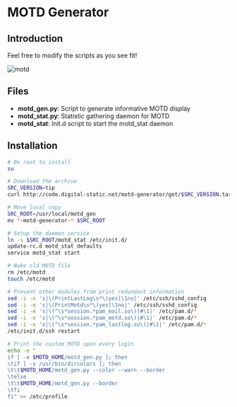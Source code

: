 # MOTD Generator #

## Introduction ##

Feel free to modify the scripts as you see fit!

![motd](http://code.digital-static.net/motd-generator/raw/tip/doc/motd.png)

## Files ##

* **motd_gen.py**: Script to generate informative MOTD display
* **motd_stat.py**: Statistic gathering daemon for MOTD
* **motd_stat**: Init.d script to start the motd_stat daemon

## Installation ##

```bash
# Be root to install
su

# Download the archive
SRC_VERSION=tip
curl http://code.digital-static.net/motd-generator/get/$SRC_VERSION.tar.gz | tar -zxv

# Move local copy
SRC_ROOT=/usr/local/motd_gen
mv *-motd-generator-* $SRC_ROOT

# Setup the daemon service
ln -s $SRC_ROOT/motd_stat /etc/init.d/
update-rc.d motd_stat defaults
service motd_stat start

# Nuke old MOTD file
rm /etc/motd
touch /etc/motd

# Prevent other modules from print redundant information
sed -i -e 's|\(PrintLastLog\s*\)yes|\1no|' /etc/ssh/sshd_config
sed -i -e 's|\(PrintMotd\s*\)yes|\1no|' /etc/ssh/sshd_config
sed -i -e 's|\(^\s*session.*pam_mail.so\)|#\1|' /etc/pam.d/*
sed -i -e 's|\(^\s*session.*pam_motd.so\)|#\1|' /etc/pam.d/*
sed -i -e 's|\(^\s*session.*pam_lastlog.so\)|#\1|' /etc/pam.d/*
/etc/init.d/ssh restart

# Print the custom MOTD upon every login
echo -e "
if [ -e $MOTD_HOME/motd_gen.py ]; then
\tif [ -x /usr/bin/dircolors ]; then
\t\t$MOTD_HOME/motd_gen.py --color --warn --border
\telse
\t\t$MOTD_HOME/motd_gen.py --border
\tfi
fi" >> /etc/profile
```
